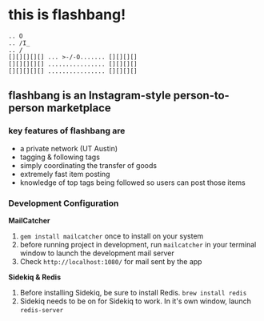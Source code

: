 # this is flashbang!

```
.. O
.. /I_
.. / 
[][][][][] ... >-/-O....... [][][][]
[][][][][] ................ [][][][]
[][][][][] ................ [][][][]
```

## flashbang is an Instagram-style person-to-person marketplace

### key features of flashbang are

* a private network (UT Austin)
* tagging & following tags
* simply coordinating the transfer of goods
* extremely fast item posting
* knowledge of top tags being followed so users can post those items


### Development Configuration

**MailCatcher**

1. `gem install mailcatcher` once to install on your system
2. before running project in development, run `mailcatcher` in your terminal window to launch the development mail server
3. Check `http://localhost:1080/` for mail sent by the app

**Sidekiq & Redis**

1. Before installing Sidekiq, be sure to install Redis. `brew install redis`
2. Sidekiq needs to be on for Sidekiq to work. In it's own window, launch `redis-server`
